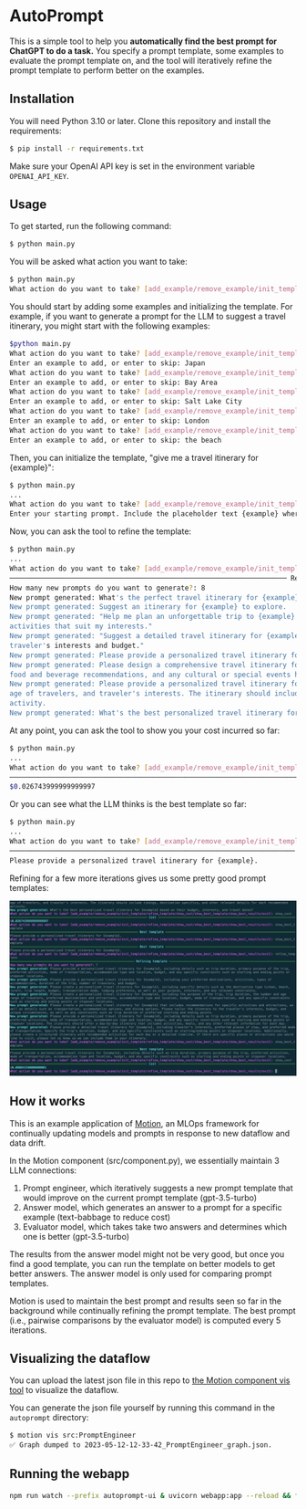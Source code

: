 # AutoPrompt

This is a simple tool to help you **automatically find the best prompt for ChatGPT to do a task.** You specify a prompt template, some examples to evaluate the prompt template on, and the tool will iteratively refine the prompt template to perform better on the examples.

## Installation

You will need Python 3.10 or later. Clone this repository and install the requirements:

```bash
$ pip install -r requirements.txt
```

Make sure your OpenAI API key is set in the environment variable `OPENAI_API_KEY`.

## Usage

To get started, run the following command:

```bash
$ python main.py
```

You will be asked what action you want to take:

```bash
$ python main.py
What action do you want to take? [add_example/remove_example/init_template/refine_template/show_cost/show_best_template/show_best_results/exit]:
```

You should start by adding some examples and initializing the template. For example, if you want to generate a prompt for the LLM to suggest a travel itinerary, you might start with the following examples:

```bash
$python main.py
What action do you want to take? [add_example/remove_example/init_template/refine_template/show_cost/show_best_template/show_best_results/exit]: add_example
Enter an example to add, or enter to skip: Japan
What action do you want to take? [add_example/remove_example/init_template/refine_template/show_cost/show_best_template/show_best_results/exit]: add_example
Enter an example to add, or enter to skip: Bay Area
What action do you want to take? [add_example/remove_example/init_template/refine_template/show_cost/show_best_template/show_best_results/exit]: add_example
Enter an example to add, or enter to skip: Salt Lake City
What action do you want to take? [add_example/remove_example/init_template/refine_template/show_cost/show_best_template/show_best_results/exit]: add_example
Enter an example to add, or enter to skip: London
What action do you want to take? [add_example/remove_example/init_template/refine_template/show_cost/show_best_template/show_best_results/exit]: add_example
Enter an example to add, or enter to skip: the beach
```

Then, you can initialize the template, "give me a travel itinerary for {example}":

```bash
$ python main.py
...
What action do you want to take? [add_example/remove_example/init_template/refine_template/show_cost/show_best_template/show_best_results/exit]: init_template
Enter your starting prompt. Include the placeholder text {example} where you want the example to appear: give me a travel itinerary for {example}
```

Now, you can ask the tool to refine the template:

```bash
$ python main.py
...
What action do you want to take? [add_example/remove_example/init_template/refine_template/show_cost/show_best_template/show_best_results/exit]: refine_template
──────────────────────────────────────────────────────────────────── Refining template ─────────────────────────────────────────────────────────────────────
How many new prompts do you want to generate?: 8
New prompt generated: What's the perfect travel itinerary for {example}?
New prompt generated: Suggest an itinerary for {example} to explore.
New prompt generated: "Help me plan an unforgettable trip to {example} by creating an itinerary that includes the best places to visit, must-try foods, and
activities that suit my interests."
New prompt generated: "Suggest a detailed travel itinerary for {example} that includes the best places to visit, things to do, and food to try based on the
traveler's interests and budget."
New prompt generated: Please provide a personalized travel itinerary for {example}.
New prompt generated: Please design a comprehensive travel itinerary for {example}, including popular tourist attractions, accommodations, transportation,
food and beverage recommendations, and any cultural or special events happening during the trip.
New prompt generated: Please provide a personalized travel itinerary for {example} based on specific trip details such as length of stay, budget, number and
age of travelers, and traveler's interests. The itinerary should include timings, destination specifics, and other relevant details for each recommended
activity.
New prompt generated: What's the best personalized travel itinerary for {example} based on their budget, interests, and travel dates?
```

At any point, you can ask the tool to show you your cost incurred so far:

```bash
$ python main.py
...
What action do you want to take? [add_example/remove_example/init_template/refine_template/show_cost/show_best_template/show_best_results/exit]: show_cost
─────────────────────────────────────────────────────────────────────────── Cost ───────────────────────────────────────────────────────────────────────────
$0.026743999999999997
```

Or you can see what the LLM thinks is the best template so far:

```bash
$ python main.py
...
What action do you want to take? [add_example/remove_example/init_template/refine_template/show_cost/show_best_template/show_best_results/exit]: show_best_template
────────────────────────────────────────────────────────────────────── Best template ───────────────────────────────────────────────────────────────────────
Please provide a personalized travel itinerary for {example}.
```

Refining for a few more iterations gives us some pretty good prompt templates:

![Example Program](example.png)

## How it works

This is an example application of [Motion](https://dm4ml.github.io/motion/), an MLOps framework for continually updating models and prompts in response to new dataflow and data drift.

In the Motion component (src/component.py), we essentially maintain 3 LLM connections:

1. Prompt engineer, which iteratively suggests a new prompt template that would improve on the current prompt template (gpt-3.5-turbo)
2. Answer model, which generates an answer to a prompt for a specific example (text-babbage to reduce cost)
3. Evaluator model, which takes take two answers and determines which one is better (gpt-3.5-turbo)

The results from the answer model might not be very good, but once you find a good template, you can run the template on better models to get better answers. The answer model is only used for comparing prompt templates.

Motion is used to maintain the best prompt and results seen so far in the background while continually refining the prompt template. The best prompt (i.e., pairwise comparisons by the evaluator model) is computed every 5 iterations.

## Visualizing the dataflow

You can upload the latest json file in this repo to [the Motion component vis tool](https://dm4ml.github.io/motion-vis/) to visualize the dataflow.

You can generate the json file yourself by running this command in the `autoprompt` directory:

```bash
$ motion vis src:PromptEngineer
✅ Graph dumped to 2023-05-12-12-33-42_PromptEngineer_graph.json.
```

## Running the webapp

```bash
npm run watch --prefix autoprompt-ui & uvicorn webapp:app --reload && fg
```
